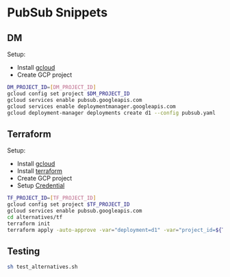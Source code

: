 # PubSub Snippets

## DM

Setup:

* Install [gcloud](https://cloud.google.com/sdk/docs/install)
* Create GCP project

```bash
DM_PROJECT_ID=[DM_PROJECT_ID]
gcloud config set project $DM_PROJECT_ID
gcloud services enable pubsub.googleapis.com
gcloud services enable deploymentmanager.googleapis.com
gcloud deployment-manager deployments create d1 --config pubsub.yaml
```

## Terraform

Setup:

* Install [gcloud](https://cloud.google.com/sdk/docs/install)
* Install [terraform](https://www.terraform.io/downloads.html)
* Create GCP project
* Setup [Credential](https://registry.terraform.io/providers/hashicorp/google/latest/docs/guides/getting_started#adding-credentials)

```bash
TF_PROJECT_ID=[TF_PROJECT_ID]
gcloud config set project $TF_PROJECT_ID
gcloud services enable pubsub.googleapis.com
cd alternatives/tf
terraform init
terraform apply -auto-approve -var="deployment=d1" -var="project_id=${TF_PROJECT_ID}"
```

## Testing

```bash
sh test_alternatives.sh
```
